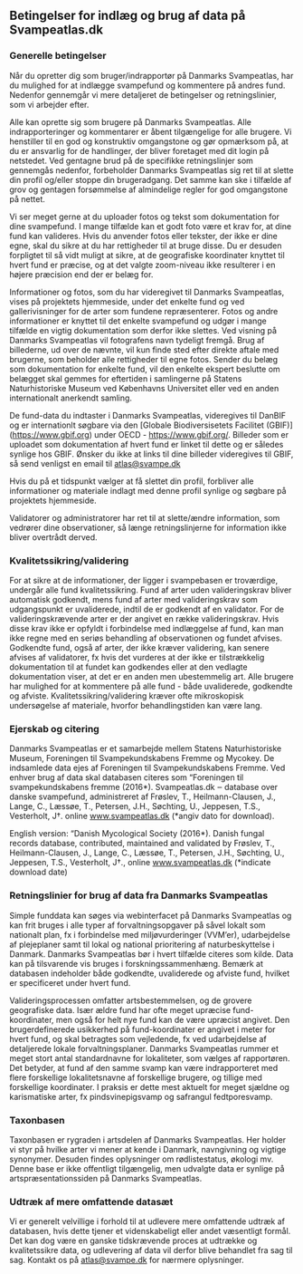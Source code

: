 ## Betingelser for indlæg og brug af data på Svampeatlas.dk

### Generelle betingelser

Når du opretter dig som bruger/indrapportør på Danmarks Svampeatlas, har du mulighed for at indlægge svampefund og kommentere på andres fund. Nedenfor gennemgår vi mere detaljeret de betingelser og retningslinier, som vi arbejder efter.

Alle kan oprette sig som brugere på Danmarks Svampeatlas. Alle indrapporteringer og kommentarer er åbent tilgængelige for alle brugere. Vi henstiller til en god og konstruktiv omgangstone og gør opmærksom på, at du er ansvarlig for de handlinger, der bliver foretaget med dit login på netstedet. Ved gentagne brud på de specifikke retningslinjer som gennemgås nedenfor, forbeholder Danmarks Svampeatlas sig ret til at slette din profil og/eller stoppe din brugeradgang. Det samme kan ske i tilfælde af grov og gentagen forsømmelse af almindelige regler for god omgangstone på nettet.

Vi ser meget gerne at du uploader fotos og tekst som dokumentation for dine svampefund. I mange tilfælde kan et godt foto være et krav for, at dine fund kan valideres. Hvis du anvender fotos eller tekster, der ikke er dine egne, skal du sikre at du har rettigheder til at bruge disse. Du er desuden forpligtet til så vidt muligt at sikre, at de geografiske koordinater knyttet til hvert fund er præcise, og at det valgte zoom-niveau ikke resulterer i en højere præcision end der er belæg for.

Informationer og fotos, som du har videregivet til Danmarks Svampeatlas, vises på projektets hjemmeside, under det enkelte fund og ved gallerivisninger for de arter som fundene repræsenterer. Fotos og andre informationer er knyttet til det enkelte svampefund og udgør i mange tilfælde en vigtig dokumentation som derfor ikke slettes. Ved visning på Danmarks Svampeatlas vil fotografens navn tydeligt fremgå. Brug af billederne, ud over de nævnte, vil kun finde sted efter direkte aftale med brugerne, som beholder alle rettigheder til egne fotos. Sender du belæg som dokumentation for enkelte fund, vil den enkelte ekspert beslutte om belægget skal gemmes for eftertiden i samlingerne på Statens Naturhistoriske Museum ved Københavns Universitet eller ved en anden internationalt anerkendt samling.

De fund-data du indtaster i Danmarks Svampeatlas, videregives til DanBIF og er internationlt søgbare via den [Globale Biodiversisetets Facilitet (GBIF)] (https://www.gbif.org) under OECD - https://www.gbif.org/. Billeder som er uploadet som dokumentation af hvert fund er linket til dette og er således synlige hos GBIF. Ønsker du ikke at links til dine billeder videregives til GBIF, så send venligst en email til atlas@svampe.dk  

Hvis du på et tidspunkt vælger at få slettet din profil, forbliver alle informationer og materiale indlagt med denne profil synlige og søgbare på projektets hjemmeside.

Validatorer og administratorer har ret til at slette/ændre information, som vedrører dine observationer, så længe retningslinjerne for information ikke bliver overtrådt derved.

### Kvalitetssikring/validering

For at sikre at de informationer, der ligger i svampebasen er troværdige, undergår alle fund kvalitetssikring. Fund af arter uden valideringskrav bliver automatisk godkendt, mens fund af arter med valideringskrav som udgangspunkt er uvaliderede, indtil de er godkendt af en validator. For de valideringskrævende arter er der angivet en række valideringskrav. Hvis disse krav ikke er opfyldt i forbindelse med indlæggelse af fund, kan man ikke regne med en seriøs behandling af observationen og fundet afvises. Godkendte fund, også af arter, der ikke kræver validering, kan senere afvises af validatorer, fx hvis det vurderes at der ikke er tilstrækkelig dokumentation til at fundet kan godkendes eller at den vedlagte dokumentation viser, at det er en anden men ubestemmelig art. Alle brugere har mulighed for at kommentere på alle fund - både uvaliderede, godkendte og afviste.
Kvalitetssikring/validering kræver ofte mikroskopisk undersøgelse af materiale, hvorfor behandlingstiden kan være lang.

### Ejerskab og citering

Danmarks Svampeatlas er et samarbejde mellem Statens Naturhistoriske Museum, Foreningen til Svampekundskabens Fremme og Mycokey. De indsamlede data ejes af Foreningen til Svampekundskabens Fremme. Ved enhver brug af data skal databasen citeres som “Foreningen til svampekundskabens fremme (2016*). Svampeatlas.dk ‒ database over danske svampefund, administreret af Frøslev, T., Heilmann-Clausen, J., Lange, C., Læssøe, T., Petersen, J.H., Søchting, U., Jeppesen, T.S., Vesterholt, J†. online www.svampeatlas.dk (*angiv dato for download).

English version: “Danish Mycological Society (2016*). Danish fungal records database, contributed, maintained and validated by Frøslev, T., Heilmann-Clausen, J., Lange, C., Læssøe, T., Petersen, J.H., Søchting, U., Jeppesen, T.S., Vesterholt, J†., online www.svampeatlas.dk  (*indicate download date)

### Retningslinier for brug af data fra Danmarks Svampeatlas

Simple funddata kan søges via webinterfacet på Danmarks Svampeatlas og kan frit bruges i alle typer af forvaltningsopgaver på såvel lokalt som nationalt plan, fx i forbindelse med miljøvurderinger (VVM’er), udarbejdelse af plejeplaner samt til lokal og national prioritering af naturbeskyttelse i Danmark. Danmarks Svampeatlas bør i hvert tilfælde citeres som kilde. Data kan på tilsvarende vis bruges i forskningssammenhæng. Bemærk at databasen indeholder både godkendte, uvaliderede og afviste fund, hvilket er specificeret under hvert fund.

Valideringsprocessen omfatter artsbestemmelsen, og de grovere geografiske data. Især ældre fund har ofte meget upræcise fund-koordinater, men også for helt nye fund kan de være upræcist angivet. Den brugerdefinerede usikkerhed på fund-koordinater er angivet i meter for hvert fund, og skal betragtes som vejledende, fx ved udarbejdelse af detaljerede lokale forvaltningsplaner. Danmarks Svampeatlas rummer et meget stort antal standardnavne for lokaliteter, som vælges af rapportøren. Det betyder, at fund af den samme svamp kan være indrapporteret med flere forskellige lokalitetsnavne af forskellige brugere, og tillige med forskellige koordinater. I praksis er dette mest aktuelt for meget sjældne og karismatiske arter, fx pindsvinepigsvamp og safrangul fedtporesvamp.

### Taxonbasen

Taxonbasen er rygraden i artsdelen af Danmarks Svampeatlas. Her holder vi styr på hvilke arter vi mener at kende i Danmark, navngivning og vigtige synonymer. Desuden findes oplysninger om rødlistestatus, økologi mv. Denne base er ikke offentligt tilgængelig, men udvalgte data er synlige på artspræsentationssiden på Danmarks Svampeatlas.

### Udtræk af mere omfattende datasæt

Vi er generelt velvillige i forhold til at udlevere mere omfattende udtræk af databasen, hvis dette tjener et videnskabeligt eller andet væsentligt formål. Det kan dog være en ganske tidskrævende proces at udtrække og kvalitetssikre data, og udlevering af data vil derfor blive behandlet fra sag til sag. Kontakt os på atlas@svampe.dk for nærmere oplysninger.

